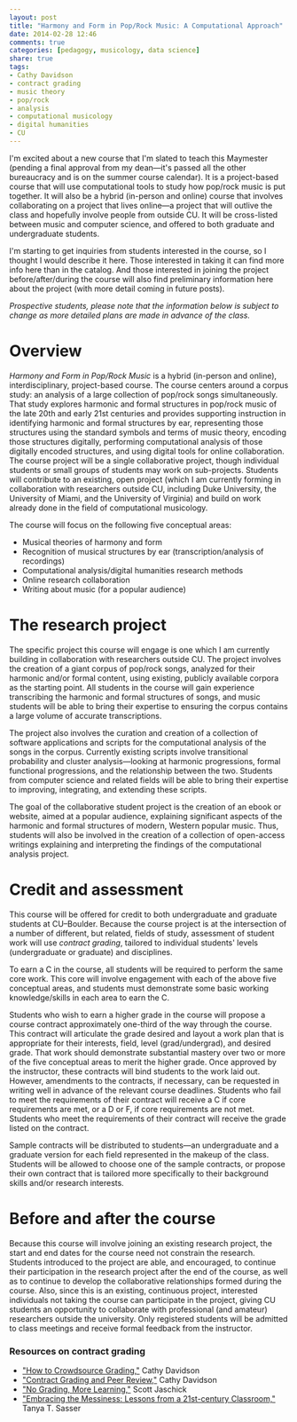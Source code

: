 ```yaml
---
layout: post
title: "Harmony and Form in Pop/Rock Music: A Computational Approach"
date: 2014-02-28 12:46
comments: true
categories: [pedagogy, musicology, data science]
share: true
tags:
- Cathy Davidson
- contract grading
- music theory
- pop/rock
- analysis
- computational musicology
- digital humanities
- CU
---
```


I'm excited about a new course that I'm slated to teach this Maymester (pending a final approval from my dean—it's passed all the other bureaucracy and is on the summer course calendar). It is a project-based course that will use computational tools to study how pop/rock music is put together. It will also be a hybrid (in-person and online) course that involves collaborating on a project that lives online—a project that will outlive the class and hopefully involve people from outside CU. It will be cross-listed between music and computer science, and offered to both graduate and undergraduate students.

I'm starting to get inquiries from students interested in the course, so I thought I would describe it here. Those interested in taking it can find more info here than in the catalog. And those interested in joining the project before/after/during the course will also find preliminary information here about the project (with more detail coming in future posts).

*Prospective students, please note that the information below is subject to change as more detailed plans are made in advance of the class.*

# Overview #

*Harmony and Form in Pop/Rock Music* is a hybrid (in-person and online), interdisciplinary, project-based course. The course centers around a corpus study: an analysis of a large collection of pop/rock songs simultaneously. That study explores harmonic and formal structures in pop/rock music of the late 20th and early 21st centuries and provides supporting instruction in identifying harmonic and formal structures by ear, representing those structures using the standard symbols and terms of music theory, encoding those structures digitally, performing computational analysis of those digitally encoded structures, and using digital tools for online collaboration. The course project will be a single collaborative project, though individual students or small groups of students may work on sub-projects. Students will contribute to an existing, open project (which I am currently forming in collaboration with researchers outside CU, including Duke University, the University of Miami, and the University of Virginia) and build on work already done in the field of computational musicology.

The course will focus on the following five conceptual areas:

* Musical theories of harmony and form  
* Recognition of musical structures by ear (transcription/analysis of recordings)  
* Computational analysis/digital humanities research methods  
* Online research collaboration  
* Writing about music (for a popular audience)

# The research project #

The specific project this course will engage is one which I am currently building in collaboration with researchers outside CU. The project involves the creation of a giant corpus of pop/rock songs, analyzed for their harmonic and/or formal content, using existing, publicly available corpora as the starting point. All students in the course will gain experience transcribing the harmonic and formal structures of songs, and music students will be able to bring their expertise to ensuring the corpus contains a large volume of accurate transcriptions.

The project also involves the curation and creation of a collection of software applications and scripts for the computational analysis of the songs in the corpus. Currently existing scripts involve transitional probability and cluster analysis—looking at harmonic progressions, formal functional progressions, and the relationship between the two. Students from computer science and related fields will be able to bring their expertise to improving, integrating, and extending these scripts.

The goal of the collaborative student project is the creation of an ebook or website, aimed at a popular audience, explaining significant aspects of the harmonic and formal structures of modern, Western popular music. Thus, students will also be involved in the creation of a collection of open-access writings explaining and interpreting the findings of the computational analysis project.

# Credit and assessment #

This course will be offered for credit to both undergraduate and graduate students at CU–Boulder. Because the course project is at the intersection of a number of different, but related, fields of study, assessment of student work will use *contract grading*, tailored to individual students' levels (undergraduate or graduate) and disciplines.

To earn a C in the course, all students will be required to perform the same core work. This core will involve engagement with each of the above five conceptual areas, and students must demonstrate some basic working knowledge/skills in each area to earn the C.

Students who wish to earn a higher grade in the course will propose a course contract approximately one-third of the way through the course. This contract will articulate the grade desired and layout a work plan that is appropriate for their interests, field, level (grad/undergrad), and desired grade. That work should demonstrate substantial mastery over two or more of the five conceptual areas to merit the higher grade. Once approved by the instructor, these contracts will bind students to the work laid out. However, amendments to the contracts, if necessary, can be requested in writing well in advance of the relevant course deadlines. Students who fail to meet the requirements of their contract will receive a C if core requirements are met, or a D or F, if core requirements are not met. Students who meet the requirements of their contract will receive the grade listed on the contract.

Sample contracts will be distributed to students—an undergraduate and a graduate version for each field represented in the makeup of the class. Students will be allowed to choose one of the sample contracts, or propose their own contract that is tailored more specifically to their background skills and/or research interests.

# Before and after the course #

Because this course will involve joining an existing research project, the start and end dates for the course need not constrain the research. Students introduced to the project are able, and encouraged, to continue their participation in the research project after the end of the course, as well as to continue to develop the collaborative relationships formed during the course. Also, since this is an existing, continuous project, interested individuals not taking the course can participate in the project, giving CU students an opportunity to collaborate with professional (and amateur) researchers outside the university. Only registered students will be admitted to class meetings and receive formal feedback from the instructor.

### Resources on contract grading ###

- ["How to Crowdsource Grading,"](http://www.hastac.org/blogs/cathy-davidson/how-crowdsource-grading) Cathy Davidson  
- ["Contract Grading and Peer Review,"](http://www.hastac.org/blogs/cathy-davidson/contract-grading-peer-review-heres-how-it-works) Cathy Davidson  
- ["No Grading, More Learning,"](http://www.insidehighered.com/news/2010/05/03/grading) Scott Jaschick  
- ["Embracing the Messiness: Lessons from a 21st-century Classroom,"](http://remixingcollegeenglish.wordpress.com/2013/01/31/embracing-the-messiness-lessons-from-a-21st-century-classroom/) Tanya T. Sasser  
